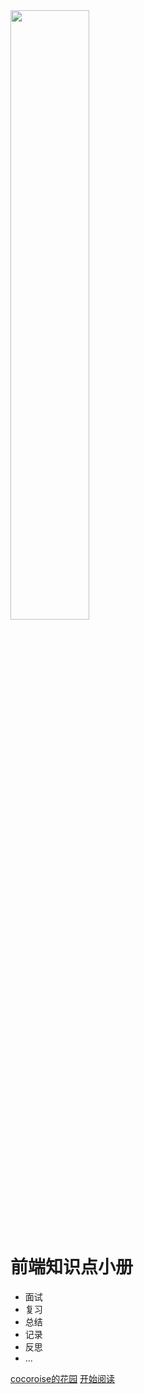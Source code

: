 <img src="http://image.cocoroise.cn/all.png" style="width:50%;" />

#  前端知识点小册

- 面试
- 复习
- 总结
- 记录
- 反思
- ...

[cocoroise的花园](http://cocoroise.cn/)
[开始阅读](README.md)